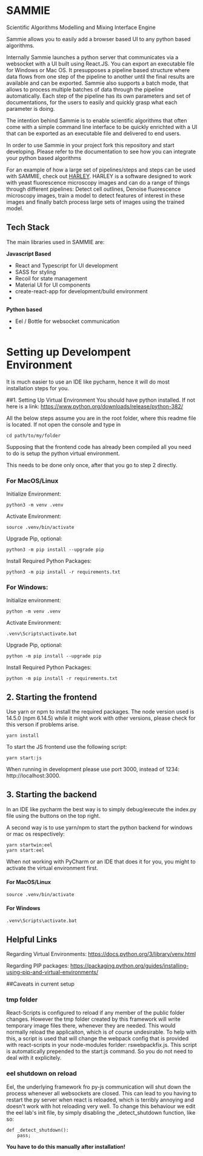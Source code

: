# SAMMIE
Scientific Algorithms Modelling and Mixing Interface Engine

Sammie allows you to easily add a browser based UI to any python based algorithms.

Internally Sammie launches a python server that communicates via a websocket with a UI built using React.JS. You can export an 
executable file for Windows or Mac OS. It presupposes a pipeline based structure where data flows from one step of the pipeline to another until the final results
are available and can be exported. Sammie also supports a batch mode, that allows to process multiple batches of data through the pipeline automatically.
Each step of the pipeline has its own parameters and set of documentations, for the users to easily and quickly grasp what each parameter is doing. 

The intention behind Sammie is to enable scientific algorithms that often come with a simple command line interface to be quickly enrichted with a UI that can be exported 
as an executable file and delivered to end users.

In order to use Sammie in your project fork this repository and start developing. Please refer to the documentation to see how you can integrate your python based algorithms

For an example of how a large set of pipelines/steps and steps can be used with SAMMIE, check out [HARLEY](https://github.com/lnilya/harley). HARLEY is a software 
designed to work with yeast fluorescence microscopy images and can do a range of things through different pipelines: Detect cell outlines, Denoise fluorescence microscopy images,
train a model to detect features of interest in these images and finally batch process large sets of images using the trained model. 

## Tech Stack

The main libraries used in SAMMIE are:

__Javascript Based__

- React and Typescript for UI development
- SASS for styling
- Recoil for state management
- Material UI for UI components
- create-react-app for development/build environment
- 
__Python based__
- Eel / Bottle for websocket communication
- 

# Setting up Develompent Environment

It is much easier to use an IDE like pycharm, hence it will do most installation steps for you.

##1. Setting Up Virtual Environment
You should have python installed. If not here is a link: https://www.python.org/downloads/release/python-382/

All the below steps assume you are in the root folder, where this readme file is located. If not open the console and type in
```
cd path/to/my/folder
```

Supposing that the frontend code has already been compiled all you need to do is setup the python virtual environment.

This needs to be done only once, after that you go to step 2 directly.  

### For MacOS/Linux
Initialize Environment:
```
python3 -m venv .venv
```
Activate Environment:
```
source .venv/bin/activate
```
Upgrade Pip, optional:
```
python3 -m pip install --upgrade pip 
```
Install Required Python Packages: 
```
python3 -m pip install -r requirements.txt
```
### For Windows:
Initialize environment:
```
python -m venv .venv
```
Activate Environment:
```
.venv\Scripts\activate.bat
```
Upgrade Pip, optional:
```
python -m pip install --upgrade pip 
```
Install Required Python Packages: 
```
python -m pip install -r requirements.txt
```

## 2. Starting the frontend

Use yarn or npm to install the required packages. The node version used is 14.5.0 (npm 6.14.5) while it might work with other versions, please check for this verson if problems arise.
```
yarn install
```

To start the JS frontend use the following script:
```
yarn start:js
```

When running in development please use port 3000, instead of 1234: http://localhost:3000. 

## 3. Starting the backend

In an IDE like pycharm the best way is to simply debug/execute the index.py file using the buttons on the top right.

A second way is to use yarn/npm to start the python backend for windows or mac os respectively: 
```
yarn startwin:eel
yarn start:eel
```

When not working with PyCharm or an IDE that does it for you, you might to activate the virtual environment first.

#### For MacOS/Linux
```
source .venv/bin/activate
```
#### For Windows
```
.venv\Scripts\activate.bat
```

## Helpful Links

Regarding Virtual Environments:
https://docs.python.org/3/library/venv.html

Regarding PIP packages:
https://packaging.python.org/guides/installing-using-pip-and-virtual-environments/

##Caveats in current setup

### tmp folder
React-Scripts is configured to reload if any member of the public folder changes. However the tmp folder created by 
this framework will write temporary image files there, whenever they are needed. This would normally
reload the applicaiton, which is of course undesirable. To help with this, a script is used that will 
change the webpack config that is provided with react-scripts in your node-modules forlder: rswebpackfix.js.
This script is automatically prepended to the start:js command. So you do not need to deal with it explicitely. 

### eel shutdown on reload
Eel, the underlying framework fro py-js communication will shut down the process whenever all websockets are closed.
This can lead to you having to restart the py server when react is reloaded, which is terribly annoying and doesn't work with
hot reloading very well. To change this behaviour we edit the eel lab's init file, by simply disabling the _detect_shutdown function, like so: 
```
def _detect_shutdown():
    pass;
```
__You have to do this manually after installation!__ 